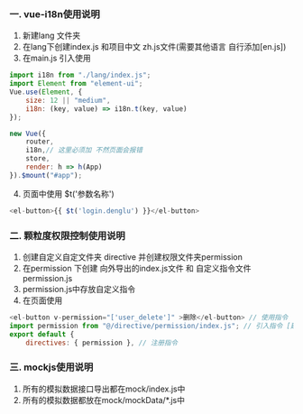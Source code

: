 ### 一. vue-i18n使用说明
1. 新建lang 文件夹 
2. 在lang下创建index.js  和项目中文 zh.js文件(需要其他语言 自行添加[en.js])
3. 在main.js 引入使用 
```js
import i18n from "./lang/index.js";
import Element from "element-ui";
Vue.use(Element, {
    size: 12 || "medium",
    i18n: (key, value) => i18n.t(key, value)
});

new Vue({
    router,
    i18n,// 这里必须加 不然页面会报错 
    store,
    render: h => h(App)
}).$mount("#app");
```
4. 页面中使用 $t('参数名称')
```js
<el-button>{{ $t('login.denglu') }}</el-button>
```
### 二. 颗粒度权限控制使用说明
1. 创建自定义自定文件夹 directive 并创建权限文件夹permission
2. 在permission 下创建 向外导出的index.js文件 和 自定义指令文件permission.js
3. permission.js中存放自定义指令
4. 在页面使用
```js
<el-button v-permission="['user_delete']" >删除</el-button> // 使用指令
import permission from "@/directive/permission/index.js"; // 引入指令 [建议全局注册]
export default {
    directives: { permission }, // 注册指令
```

### 三. mockjs使用说明
1. 所有的模拟数据接口导出都在mock/index.js中
2. 所有的模拟数据都放在mock/mockData/*.js中
